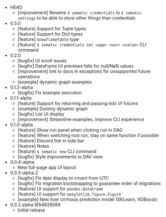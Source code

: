 * HEAD
    * [improvement] Rename `$ sematic credentials` to `$ sematic settings` to be
      able to store other things than credentials.
* 0.3.0
    * [feature] Support for Tuple types
    * [feature] Support for Dict types
    * [feature] `SnowflakeTable` type
    * [feature] `$ sematic credentials set <app> <var> <value>` CLI command
* 0.2.0
    * [bugfix] UI scroll issues
    * [bugfix] Dataframe UI previews fails for null/NaN values
    * [improvement] link to docs in exceptions for unsupported future operations
    * [example] dynamic graph examples
* 0.1.2-alpha
    * [bugfix] Fix example execution
* 0.1.1-alpha
    * [feature] Support for returning and passing lists of futures
    * [example] Dummy dynamic graph
    * [bugfix] List UI display
    * [improvement] Streamline examples, improve CLI experience
* 0.1.0-alpha
    * [feature] Show run panel when clicking run in DAG
    * [feature] When switching root run, stay on same function if possible
    * [feature] Discord link in side bar
    * [feature] Notes
    * [feature] `$ sematic new` CLI command
    * [bugfix] Style improvements to DAV view
* 0.0.4-alpha
    * New full-page app UI layout
* 0.0.3-alpha.2
    * [bugfix] Fix date display to cnvert from UTC
    * [bugfix] Fix migration bootstrapping to guarantee order of migrations
    * [feature] UI support for `pandas.DataFrame`
    * [feature] UI support for `matplotlib.figure.Figure`
    * [example] New liver cirrhosis prediction model (SKLearn, XGBoost)
* 0.0.2.alpha.1654828599
    * Initial release